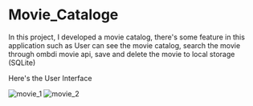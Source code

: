 # Movie_Cataloge
In this project, I developed a movie catalog, there's some feature in this application such as User can see the movie catalog, search the movie through ombdi movie api, save and delete the movie to local storage (SQLite)

Here's the User Interface

![movie_1](https://user-images.githubusercontent.com/46671469/99882579-19ffc680-2c54-11eb-8d12-6f28897a5a8a.PNG)
![movie_2](https://user-images.githubusercontent.com/46671469/99882582-1c622080-2c54-11eb-92ca-beee2f2c6fec.PNG)
